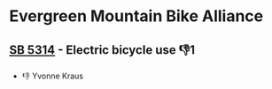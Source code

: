 # Evergreen Mountain Bike Alliance

## [SB 5314](/bill/2023-24/sb/5314/) - Electric bicycle use  👎1 
* 👎 Yvonne Kraus
